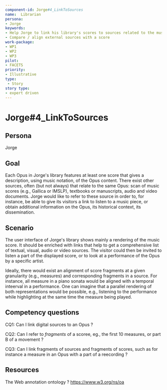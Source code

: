 ```yaml
---
component-id: Jorge#4_LinkToSources
name:  Librarian 
persona: 
- Jorge
keywords: 
- Help Jorge to link his library's scores to sources related to the musical opus
- Compare / align external sources with a score
work-package:
- WP1
- WP2
- WP3
pilot:
- FACETS
priority:
- Illustrative
type:
 - Story
story type:
- expert driven
---
```

# Jorge#4_LinkToSources

## Persona
Jorge

## Goal

Each Opus in Jorge's library features at least one score that gives a description, using music notation, of the Opus content. There exist other sources, often (but not always) that relate to the same Opus: scan of music scores (e.g., Gallica or IMSLP), textbooks or manuscripts, audio and video documents. 
Jorge would like to refer to these source in order to, for instance, be able to give its visitors a link to listen to a music piece, or obtain additional information on the Opus, its historical context, its dissemination.

## Scenario  

The user interface of Jorge's library shows mainly a rendering of the music score. It should be enriched with links that help to 
get a comprehensive list of textual, visual, audio or video sources. The visitor could then be invited to listen a part of the displayed score, 
or to look at a performance of the Opus by a specific artist.

Ideally, there would exist an alignment of score fragments at a given granularity (e.g., measures) and corresponding fragments in a source. For instance, all measure in a piano sonata would be aligned with a temporal inteerval in a performance. One can imagine that a parallel rendering of both representations would be possible, 
e.g.,  listening to the performance while highlighting at the same time the measure being played.

## Competency questions 

CQ1: Can I link digital sources to an Opus ?

CQ2: Can I refer to *fragments* of a scoree, eg., the first 10 measures, or part B of a movement ?

CQ3: Can I link fragments of sources and fragments of scores, such as for instance a measure in an Opus with a part of a reecording ?

## Resources

The Web annotation ontology ? https://www.w3.org/ns/oa

